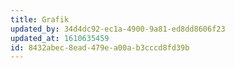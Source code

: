```yaml
---
title: Grafik
updated_by: 34d4dc92-ec1a-4900-9a81-ed8dd8606f23
updated_at: 1610635459
id: 8432abec-8ead-479e-a00a-b3cccd8fd39b
---
```

